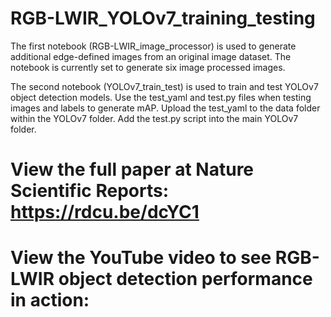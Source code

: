 # RGB-LWIR_YOLOv7_training_testing
The first notebook (RGB-LWIR_image_processor) is used to generate additional edge-defined images from an original image dataset. The notebook is currently set to generate six image processed images. 

The second notebook (YOLOv7_train_test) is used to train and test YOLOv7 object detection models. Use the test_yaml and test.py files when testing images and labels to generate mAP. Upload the test_yaml to the data folder within the YOLOv7 folder. Add the test.py script into the main YOLOv7 folder. 

# View the full paper at Nature Scientific Reports: https://rdcu.be/dcYC1
# View the YouTube video to see RGB-LWIR object detection performance in action:  
